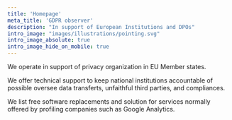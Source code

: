```yaml
---
title: 'Homepage'
meta_title: 'GDPR observer'
description: "In support of European Institutions and DPOs"
intro_image: "images/illustrations/pointing.svg"
intro_image_absolute: true
intro_image_hide_on_mobile: true
---
```


We operate in support of privacy organization in EU Member states.

We offer technical support to keep national institutions accountable of possible oversee data transferts, unfaithful third parties, and compliances.

We list free software replacements and solution for services normally offered by profiling companies such as Google Analytics.